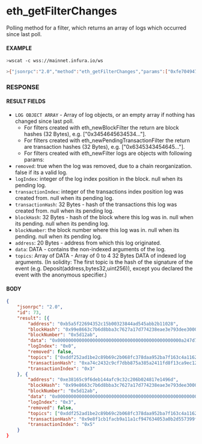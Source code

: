 # eth_getFilterChanges

Polling method for a filter, which returns an array of logs which occurred since last poll.

#### EXAMPLE
```bash
>wscat -c wss://mainnet.infura.io/ws 

>{"jsonrpc":"2.0","method":"eth_getFilterChanges","params":["0xfe704947a3cd3ca12541458a4321c869"],"id":1}
```

### RESPONSE

#### RESULT FIELDS
- `LOG OBJECT ARRAY` - Array of log objects, or an empty array if nothing has changed since last poll.
    - For filters created with eth_newBlockFilter the return are block hashes (32 Bytes), e.g. ["0x3454645634534..."].
    - For filters created with eth_newPendingTransactionFilter the return are transaction hashes (32 Bytes), e.g. ["0x6345343454645..."].
    - For filters created with eth_newFilter logs are objects with following params:
- `removed`: true when the log was removed, due to a chain reorganization. false if its a valid log.
- `logIndex`: integer of the log index position in the block. null when its pending log.
- `transactionIndex`: integer of the transactions index position log was created from. null when its pending log.
- `transactionHash`: 32 Bytes - hash of the transactions this log was created from. null when its pending log.
- `blockHash`: 32 Bytes - hash of the block where this log was in. null when its pending. null when its pending log.
- `blockNumber`: the block number where this log was in. null when its pending. null when its pending log.
- `address`: 20 Bytes - address from which this log originated.
- `data`: DATA - contains the non-indexed arguments of the log.
- `topics`: Array of DATA - Array of 0 to 4 32 Bytes DATA of indexed log arguments. (In solidity: The first topic is the hash of the signature of the event (e.g. Deposit(address,bytes32,uint256)), except you declared the event with the anonymous specifier.)

#### BODY

```json
{
    "jsonrpc": "2.0",
    "id": 73,
    "result": [{
        "address": "0xb5a5f22694352c15b00323844ad545abb2b11028",
        "blockHash": "0x99e8663c7b6d8bba3c7627a17d774238eae3e793dee30008debb2699666657de",
        "blockNumber": "0x5d12ab",
        "data": "0x0000000000000000000000000000000000000000000000a247d7a2955b61d000",
        "logIndex": "0x0",
        "removed": false,
        "topics": ["0xddf252ad1be2c89b69c2b068fc378daa952ba7f163c4a11628f55a4df523b3ef", "0x000000000000000000000000bdc0afe57b8e9468aa95396da2ab2063e595f37e", "0x0000000000000000000000007503e090dc2b64a88f034fb45e247cbd82b8741e"],
        "transactionHash": "0xa74c2432c9cf7dbb875a385a2411fd8f13ca9ec12216864b1a1ead3c99de99cd",
        "transactionIndex": "0x3"
    }, {
        "address": "0xe38165c9f6deb144afc9c32c206b024817e1496d",
        "blockHash": "0x99e8663c7b6d8bba3c7627a17d774238eae3e793dee30008debb2699666657de",
        "blockNumber": "0x5d12ab",
        "data": "0x0000000000000000000000000000000000000000000000000000000025c6b720",
        "logIndex": "0x3",
        "removed": false,
        "topics": ["0xddf252ad1be2c89b69c2b068fc378daa952ba7f163c4a11628f55a4df523b3ef", "0x00000000000000000000000080e73e47173b2d00b531bf83bc39e710157125c3", "0x0000000000000000000000008f6cc93795969e5bbbf07c66dfee7d41ad24f1ef"],
        "transactionHash": "0x9e8f1cb1facb9a11a1cf947634053a0b2d557399f926b12127aa10497a2f0153",
        "transactionIndex": "0x5"
    }
}
```
